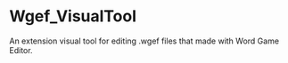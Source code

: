 # Wgef_VisualTool
An extension visual tool for editing .wgef files that made with Word Game Editor.
